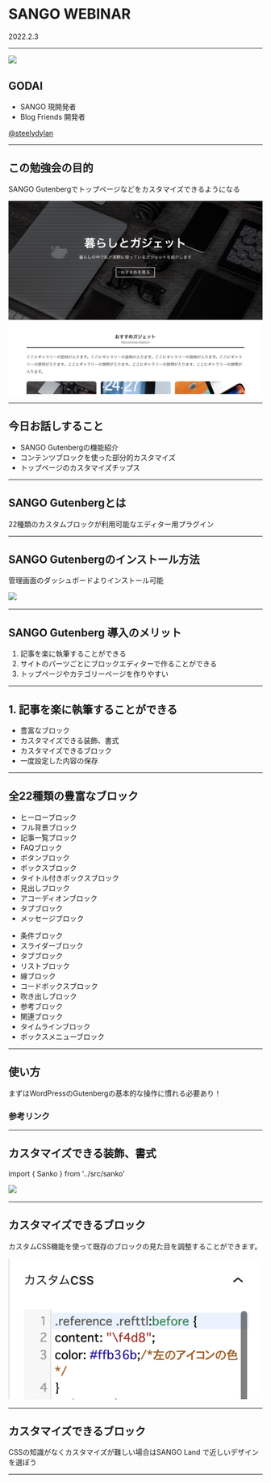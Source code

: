 <!-- classes: title -->

<!-- ![](https://saruwakakun.com/sango/wp-content/uploads/2020/04/demo-04-1000x579.png) -->

# SANGO WEBINAR

2022.2.3


---

![](https://avatars.githubusercontent.com/u/2508691?v=4)

## GODAI

- SANGO 現開発者
- Blog Friends 開発者

<a href="https://twitter.com/steelydylan" className="twitter-btn">@steelydylan</a>

---

## この勉強会の目的

<!-- block-start: grid -->

<!-- block-start: column -->

SANGO Gutenbergでトップページなどをカスタマイズできるようになる


<!-- block-end -->

<!-- block-start: column -->

![](/assets/top.png)

<!-- block-end -->

<!-- block-end -->

---

## 今日お話しすること

- SANGO Gutenbergの機能紹介
- コンテンツブロックを使った部分的カスタマイズ
- トップページのカスタマイズチップス

---

## SANGO Gutenbergとは


22種類のカスタムブロックが利用可能なエディター用プラグイン

---

## SANGO Gutenbergのインストール方法

<!-- block-start: grid -->

<!-- block-start: column -->

管理画面のダッシュボードよりインストール可能

<!-- block-end -->

<!-- block-start: column -->

![](https://saruwakakun.com/sango/wp-content/uploads/2021/05/sango-gutenberg-download-1000x350.jpg)

<!-- block-end -->

<!-- block-end -->

---

## SANGO Gutenberg 導入のメリット

1. 記事を楽に執筆することができる
2. サイトのパーツごとにブロックエディターで作ることができる
3. トップページやカテゴリーページを作りやすい

--- 

## 1. 記事を楽に執筆することができる

- 豊富なブロック
- カスタマイズできる装飾、書式
- カスタマイズできるブロック
- 一度設定した内容の保存

---
<!-- classes: blocks -->

## 全22種類の豊富なブロック

<!-- block-start: grid -->

<!-- block-start: column -->
- ヒーローブロック
- フル背景ブロック
- 記事一覧ブロック
- FAQブロック
- ボタンブロック
- ボックスブロック
- タイトル付きボックスブロック
- 見出しブロック
- アコーディオンブロック
- タブブロック
- メッセージブロック

<!-- block-end -->


<!-- block-start: column -->
- 条件ブロック
- スライダーブロック
- タブブロック
- リストブロック
- 線ブロック
- コードボックスブロック
- 吹き出しブロック
- 参考ブロック
- 関連ブロック
- タイムラインブロック
- ボックスメニューブロック

<!-- block-end -->

<!-- block-end -->

---

## 使い方

<p className="p">まずはWordPressのGutenbergの基本的な操作に慣れる必要あり！</p>

### 参考リンク


<Sanko 
  url="https://saruwakakun.com/sango/sango-gutenberg-custom-css" 
  title="抜群の使い心地！SANGO Gutenbergを使おう！"
  subtitle="SANGOカスタマイズガイド"
/>


---

## カスタマイズできる装飾、書式

import { Sanko } from '../src/sanko'

<!-- block-start: grid -->

<!-- block-start: column -->

<Sanko 
  url="https://saruwakakun.com/sango/sango-gutenberg-custom-css" 
  title="抜群の使い心地！SANGO Gutenbergを使おう！"
  subtitle="SANGOカスタマイズガイド"
/>


<!-- block-end -->


<!-- block-start: column -->
![](https://saruwakakun.com/sango/wp-content/uploads/2021/07/dffff00159b373463a9adbbaac694404.png)
<!-- block-end -->

<!-- block-end -->


---

## カスタマイズできるブロック

<!-- block-start: grid -->

<!-- block-start: column -->

カスタムCSS機能を使って既存のブロックの見た目を調整することができます。

<!-- block-end -->

<!-- block-start: column -->

![](/assets/custom-css.png)

<!-- block-end -->

<!-- block-end -->

---

## カスタマイズできるブロック

<!-- block-start: grid -->

<!-- block-start: column -->


CSSの知識がなくカスタマイズが難しい場合はSANGO Land で近しいデザインを選ぼう


<!-- block-end -->

<!-- block-start: column -->


<Sanko 
  url="https://sango-land.vercel.app/" 
  title="SANGO Land - SANGOカスタムブロックのギャラリーサイト"
  subtitle="SANGO Land"
/>

<!-- block-end -->

<!-- block-end -->


---